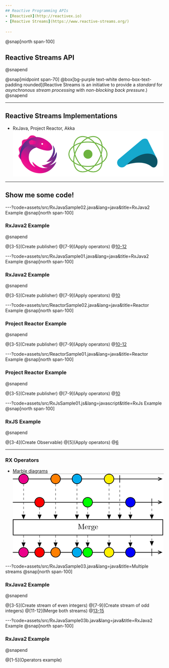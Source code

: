 ```yaml
---
## Reactive Programming APIs
- [ReactiveX](http://reactivex.io)
- [Reactive Streams](https://www.reactive-streams.org/)

---
```

@snap[north span-100]
## Reactive Streams API
@snapend

@snap[midpoint span-70]
@box[bg-purple text-white demo-box-text-padding rounded](Reactive Streams is an initiative to provide a *standard* for *asynchronous stream processing* with *non-blocking back pressure*.)
@snapend

---
## Reactive Streams Implementations
- RxJava, Project Reactor, Akka
![Reactive Streams implementations](assets/img/reactive_logos.png)

---
## Show me some code!

---?code=assets/src/RxJavaSample02.java&lang=java&title=RxJava2 Example
@snap[north span-100]
### RxJava2 Example
@snapend

@[3-5](Create publisher)
@[7-9](Apply operators)
@[10-12](Subscribe)

---?code=assets/src/RxJavaSample01.java&lang=java&title=RxJava2 Example
@snap[north span-100]
### RxJava2 Example
@snapend

@[3-5](Create publisher)
@[7-9](Apply operators)
@[10](Subscribe)

---?code=assets/src/ReactorSample02.java&lang=java&title=Reactor Example
@snap[north span-100]
### Project Reactor Example
@snapend

@[3-5](Create publisher)
@[7-9](Apply operators)
@[10-12](Subscribe)

---?code=assets/src/ReactorSample01.java&lang=java&title=Reactor Example
@snap[north span-100]
### Project Reactor Example
@snapend

@[3-5](Create publisher)
@[7-9](Apply operators)
@[10](Subscribe)

---?code=assets/src/RxJsSample01.js&lang=javascript&title=RxJs Example
@snap[north span-100]
### RxJS Example
@snapend

@[3-4](Create Observable)
@[5](Apply operators)
@[6](Subscribe)

---
### RX Operators
- [Marble diagrams](https://rxmarbles.com)
![Marble diagrams](assets/img/merge_marblediagram.png)

---?code=assets/src/RxJavaSample03.java&lang=java&title=Multiple streams
@snap[north span-100]
### RxJava2 Example
@snapend

@[3-5](Create stream of even integers)
@[7-9](Create stream of odd integers)
@[11-12](Merge both streams)
@[13-15](Subscribe)

---?code=assets/src/RxJavaSample03b.java&lang=java&title=RxJava2 Example
@snap[north span-100]
### RxJava2 Example
@snapend

@[1-5](Operators example)

